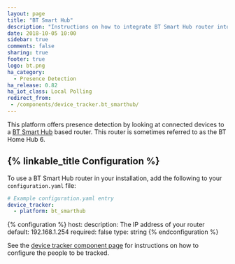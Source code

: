 ```yaml
---
layout: page
title: "BT Smart Hub"
description: "Instructions on how to integrate BT Smart Hub router into Home Assistant."
date: 2018-10-05 10:00
sidebar: true
comments: false
sharing: true
footer: true
logo: bt.png
ha_category:
  - Presence Detection
ha_release: 0.82
ha_iot_class: Local Polling
redirect_from:
 - /components/device_tracker.bt_smarthub/
---
```


This platform offers presence detection by looking at connected devices to a [BT Smart Hub](https://en.wikipedia.org/wiki/BT_Smart_Hub) based router.
This router is sometimes referred to as the BT Home Hub 6.

## {% linkable_title Configuration %}

To use a BT Smart Hub router in your installation, add the following to your `configuration.yaml` file:

```yaml
# Example configuration.yaml entry
device_tracker:
  - platform: bt_smarthub
```

{% configuration %}
host:
  description: The IP address of your router
  default: 192.168.1.254
  required: false
  type: string
{% endconfiguration %}

See the [device tracker component page](/components/device_tracker/) for instructions on how to configure the people to be tracked.
